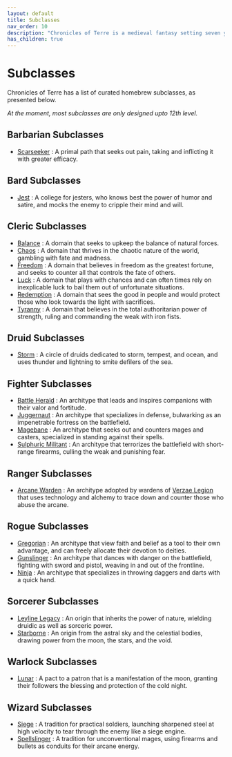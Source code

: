 ```yaml
---
layout: default
title: Subclasses
nav_order: 10
description: "Chronicles of Terre is a medieval fantasy setting seven years in the writing, currently for dungeons & dragons 5th edition."
has_children: true
---
```


# Subclasses

Chronicles of Terre has a list of curated homebrew subclasses, as presented below.

*At the moment, most subclasses are only designed upto 12th level.*

## Barbarian Subclasses

- [Scarseeker](Barbarian-Scarseeker) : A primal path that seeks out pain, taking and inflicting it with greater efficacy.

## Bard Subclasses

- [Jest](Bard-Jester) : A college for jesters, who knows best the power of humor and satire, and mocks the enemy to cripple their mind and will.

## Cleric Subclasses

- [Balance](Cleric-Balance) : A domain that seeks to upkeep the balance of natural forces.
- [Chaos](Cleric-Chaos) : A domain that thrives in the chaotic nature of the world, gambling with fate and madness.
- [Freedom](Cleric-Freedom) : A domain that believes in freedom as the greatest fortune, and seeks to counter all that controls the fate of others.
- [Luck](Cleric-Luck) : A domain that plays with chances and can often times rely on inexplicable luck to bail them out of unfortunate situations.
- [Redemption](Cleric-Redemption) : A domain that sees the good in people and would protect those who look towards the light with sacrifices.
- [Tyranny](Cleric-Tyranny) : A domain that believes in the total authoritarian power of strength, ruling and commanding the weak with iron fists.

## Druid Subclasses

- [Storm](Druid-Storm) : A circle of druids dedicated to storm, tempest, and ocean, and uses thunder and lightning to smite defilers of the sea.

## Fighter Subclasses

- [Battle Herald](Fighter-Herald) : An architype that leads and inspires companions with their valor and fortitude.
- [Juggernaut](Fighter-Juggernaut) : An architype that specializes in defense, bulwarking as an impenetrable fortress on the battlefield.
- [Magebane](Fighter-Magebane) : An architype that seeks out and counters mages and casters, specialized in standing against their spells.
- [Sulphuric Militant](Fighter-Sulphuric) : An architype that terrorizes the battlefield with short-range firearms, culling the weak and punishing fear.

## Ranger Subclasses

- [Arcane Warden](Ranger-Warden) : An architype adopted by wardens of [Verzae Legion](../region/Verza) that uses technology and alchemy to trace down and counter those who abuse the arcane.

## Rogue Subclasses

- [Gregorian](Rogue-Gregorian) : An architype that view faith and belief as a tool to their own advantage, and can freely allocate their devotion to deities.
- [Gunslinger](Rogue-Gunslinger) : An architype that dances with danger on the battlefield, fighting with sword and pistol, weaving in and out of the frontline.
- [Ninja](Rogue-Ninja) : An architype that specializes in throwing daggers and darts with a quick hand.

## Sorcerer Subclasses

- [Leyline Legacy](Sorcerer-Leyline) : An origin that inherits the power of nature, wielding druidic as well as sorceric power.
- [Starborne](Sorcerer-Starborne) : An origin from the astral sky and the celestial bodies, drawing power from the moon, the stars, and the void.

## Warlock Subclasses

- [Lunar](Warlock-Lunar) : A pact to a patron that is a manifestation of the moon, granting their followers the blessing and protection of the cold night.

## Wizard Subclasses

- [Siege](Wizard-Siege) : A tradition for practical soldiers, launching sharpened steel at high velocity to tear through the enemy like a siege engine.
- [Spellslinger](Wizard-Spellslinger) : A tradition for unconventional mages, using firearms and bullets as conduits for their arcane energy.